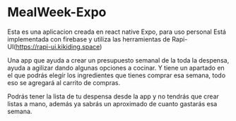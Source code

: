 # MealWeek-Expo

Esta es una aplicacion creada en react native Expo, para uso personal
Está implementada con firebase y utiliza las herramientas de Rapi-UI(https://rapi-ui.kikiding.space)

Una app que ayuda a crear un presupuesto semanal de la toda la despensa, ayuda a agilizar dando algunas opciones a cocinar.
Y tiene un apartado en el que podrás elegír los ingredientes que tienes comprar esa semana, todo eso se agregará al carrito de compras.

Podrás tener la lista de tu despensa desde la app y no tendrás que crear listas a mano, además ya sabrás un aproximado de cuanto
gastarás esa semana.

